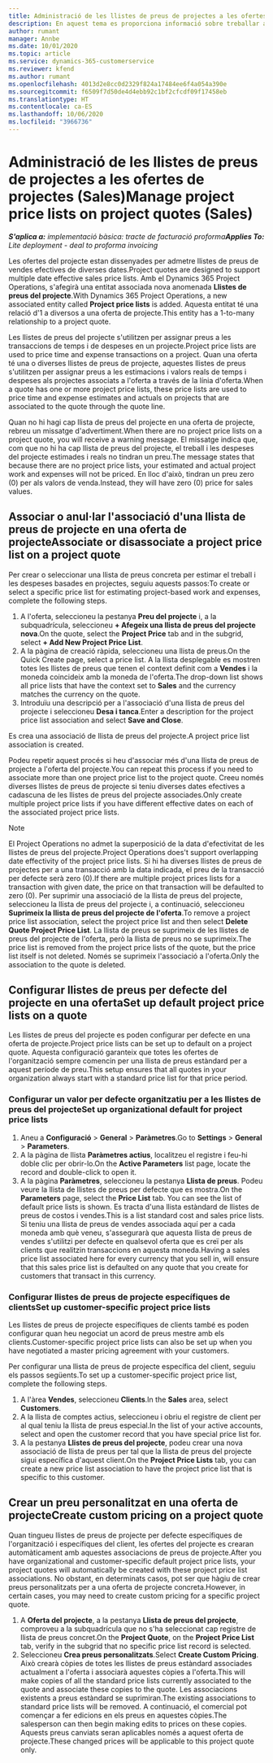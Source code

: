 ```yaml
---
title: Administració de les llistes de preus de projectes a les ofertes de projectes
description: En aquest tema es proporciona informació sobre treballar amb llistes de preus del projecte en ofertes. (Sales)
author: rumant
manager: Annbe
ms.date: 10/01/2020
ms.topic: article
ms.service: dynamics-365-customerservice
ms.reviewer: kfend
ms.author: rumant
ms.openlocfilehash: 4013d2e8cc0d2329f824a17484ee6f4a054a390e
ms.sourcegitcommit: f6509f7d50de4d4ebb92c1bf2cfcdf09f17458eb
ms.translationtype: HT
ms.contentlocale: ca-ES
ms.lasthandoff: 10/06/2020
ms.locfileid: "3966736"
---
```

# <a name="manage-project-price-lists-on-project-quotes-sales"></a><span data-ttu-id="3d55b-104">Administració de les llistes de preus de projectes a les ofertes de projectes (Sales)</span><span class="sxs-lookup"><span data-stu-id="3d55b-104">Manage project price lists on project quotes (Sales)</span></span>

<span data-ttu-id="3d55b-105">_**S'aplica a:** implementació bàsica: tracte de facturació proforma_</span><span class="sxs-lookup"><span data-stu-id="3d55b-105">_**Applies To:** Lite deployment - deal to proforma invoicing_</span></span>

<span data-ttu-id="3d55b-106">Les ofertes del projecte estan dissenyades per admetre llistes de preus de vendes efectives de diverses dates.</span><span class="sxs-lookup"><span data-stu-id="3d55b-106">Project quotes are designed to support multiple date effective sales price lists.</span></span> <span data-ttu-id="3d55b-107">Amb el Dynamics 365 Project Operations, s'afegirà una entitat associada nova anomenada **Llistes de preus del projecte**.</span><span class="sxs-lookup"><span data-stu-id="3d55b-107">With Dynamics 365 Project Operations, a new associated entity called **Project price lists** is added.</span></span> <span data-ttu-id="3d55b-108">Aquesta entitat té una relació d'1 a diversos a una oferta de projecte.</span><span class="sxs-lookup"><span data-stu-id="3d55b-108">This entity has a 1-to-many relationship to a project quote.</span></span>

<span data-ttu-id="3d55b-109">Les llistes de preus del projecte s'utilitzen per assignar preus a les transaccions de temps i de despeses en un projecte.</span><span class="sxs-lookup"><span data-stu-id="3d55b-109">Project price lists are used to price time and expense transactions on a project.</span></span> <span data-ttu-id="3d55b-110">Quan una oferta té una o diverses llistes de preus de projecte, aquestes llistes de preus s'utilitzen per assignar preus a les estimacions i valors reals de temps i despeses als projectes associats a l'oferta a través de la línia d'oferta.</span><span class="sxs-lookup"><span data-stu-id="3d55b-110">When a quote has one or more project price lists, these price lists are used to price time and expense estimates and actuals on projects that are associated to the quote through the quote line.</span></span>

<span data-ttu-id="3d55b-111">Quan no hi hagi cap llista de preus del projecte en una oferta de projecte, rebreu un missatge d'advertiment.</span><span class="sxs-lookup"><span data-stu-id="3d55b-111">When there are no project price lists on a project quote, you will receive a warning message.</span></span> <span data-ttu-id="3d55b-112">El missatge indica que, com que no hi ha cap llista de preus del projecte, el treball i les despeses del projecte estimades i reals no tindran un preu.</span><span class="sxs-lookup"><span data-stu-id="3d55b-112">The message states that because there are no project price lists, your estimated and actual project work and expenses will not be priced.</span></span> <span data-ttu-id="3d55b-113">En lloc d'això, tindran un preu zero (0) per als valors de venda.</span><span class="sxs-lookup"><span data-stu-id="3d55b-113">Instead, they will have zero (0) price for sales values.</span></span>

## <a name="associate-or-disassociate-a-project-price-list-on-a-project-quote"></a><span data-ttu-id="3d55b-114">Associar o anul·lar l'associació d'una llista de preus de projecte en una oferta de projecte</span><span class="sxs-lookup"><span data-stu-id="3d55b-114">Associate or disassociate a project price list on a project quote</span></span>

<span data-ttu-id="3d55b-115">Per crear o seleccionar una llista de preus concreta per estimar el treball i les despeses basades en projectes, seguiu aquests passos:</span><span class="sxs-lookup"><span data-stu-id="3d55b-115">To create or select a specific price list for estimating project-based work and expenses, complete the following steps.</span></span>

1. <span data-ttu-id="3d55b-116">A l'oferta, seleccioneu la pestanya **Preu del projecte** i, a la subquadrícula, seleccioneu **+ Afegeix una llista de preus del projecte nova**.</span><span class="sxs-lookup"><span data-stu-id="3d55b-116">On the quote, select the **Project Price** tab and in the subgrid, select **+ Add New Project Price List**.</span></span>
2. <span data-ttu-id="3d55b-117">A la pàgina de creació ràpida, seleccioneu una llista de preus.</span><span class="sxs-lookup"><span data-stu-id="3d55b-117">On the Quick Create page, select a price list.</span></span> <span data-ttu-id="3d55b-118">A la llista desplegable es mostren totes les llistes de preus que tenen el context definit com a **Vendes** i la moneda coincideix amb la moneda de l'oferta.</span><span class="sxs-lookup"><span data-stu-id="3d55b-118">The drop-down list shows all price lists that have the context set to **Sales** and the currency matches the currency on the quote.</span></span>
4. <span data-ttu-id="3d55b-119">Introduïu una descripció per a l'associació d'una llista de preus del projecte i seleccioneu **Desa i tanca**.</span><span class="sxs-lookup"><span data-stu-id="3d55b-119">Enter a description for the project price list association and select **Save and Close**.</span></span>

<span data-ttu-id="3d55b-120">Es crea una associació de llista de preus del projecte.</span><span class="sxs-lookup"><span data-stu-id="3d55b-120">A project price list association is created.</span></span>

<span data-ttu-id="3d55b-121">Podeu repetir aquest procés si heu d'associar més d'una llista de preus de projecte a l'oferta del projecte.</span><span class="sxs-lookup"><span data-stu-id="3d55b-121">You can repeat this process if you need to associate more than one project price list to the project quote.</span></span> <span data-ttu-id="3d55b-122">Creeu només diverses llistes de preus de projecte si teniu diverses dates efectives a cadascuna de les llistes de preus del projecte associades.</span><span class="sxs-lookup"><span data-stu-id="3d55b-122">Only create multiple project price lists if you have different effective dates on each of the associated project price lists.</span></span>

> [!NOTE]
> <span data-ttu-id="3d55b-123">El Project Operations no admet la superposició de la data d'efectivitat de les llistes de preus del projecte.</span><span class="sxs-lookup"><span data-stu-id="3d55b-123">Project Operations does't support overlapping date effectivity of the project price lists.</span></span> <span data-ttu-id="3d55b-124">Si hi ha diverses llistes de preus de projectes per a una transacció amb la data indicada, el preu de la transacció per defecte serà zero (0).</span><span class="sxs-lookup"><span data-stu-id="3d55b-124">If there are multiple project prices lists for a transaction with given date, the price on that transaction will be defaulted to zero (0).</span></span>
<span data-ttu-id="3d55b-125">Per suprimir una associació de la llista de preus del projecte, seleccioneu la llista de preus del projecte i, a continuació, seleccioneu **Suprimeix la llista de preus del projecte de l'oferta**.</span><span class="sxs-lookup"><span data-stu-id="3d55b-125">To remove a project price list association, select the project price list and then select **Delete Quote Project Price List**.</span></span> <span data-ttu-id="3d55b-126">La llista de preus se suprimeix de les llistes de preus del projecte de l'oferta, però la llista de preus no se suprimeix.</span><span class="sxs-lookup"><span data-stu-id="3d55b-126">The price list is removed from the project price lists of the quote, but the price list itself is not deleted.</span></span> <span data-ttu-id="3d55b-127">Només se suprimeix l'associació a l'oferta.</span><span class="sxs-lookup"><span data-stu-id="3d55b-127">Only the association to the quote is deleted.</span></span>

## <a name="set-up-default-project-price-lists-on-a-quote"></a><span data-ttu-id="3d55b-128">Configurar llistes de preus per defecte del projecte en una oferta</span><span class="sxs-lookup"><span data-stu-id="3d55b-128">Set up default project price lists on a quote</span></span>

<span data-ttu-id="3d55b-129">Les llistes de preus del projecte es poden configurar per defecte en una oferta de projecte.</span><span class="sxs-lookup"><span data-stu-id="3d55b-129">Project price lists can be set up to default on a project quote.</span></span> <span data-ttu-id="3d55b-130">Aquesta configuració garanteix que totes les ofertes de l'organització sempre comencin per una llista de preus estàndard per a aquest període de preu.</span><span class="sxs-lookup"><span data-stu-id="3d55b-130">This setup ensures that all quotes in your organization always start with a standard price list for that price period.</span></span>

### <a name="set-up-organizational-default-for-project-price-lists"></a><span data-ttu-id="3d55b-131">Configurar un valor per defecte organitzatiu per a les llistes de preus del projecte</span><span class="sxs-lookup"><span data-stu-id="3d55b-131">Set up organizational default for project price lists</span></span>

1. <span data-ttu-id="3d55b-132">Aneu a **Configuració** > **General** > **Paràmetres**.</span><span class="sxs-lookup"><span data-stu-id="3d55b-132">Go to **Settings** > **General** > **Parameters**.</span></span>
2. <span data-ttu-id="3d55b-133">A la pàgina de llista **Paràmetres actius**, localitzeu el registre i feu-hi doble clic per obrir-lo.</span><span class="sxs-lookup"><span data-stu-id="3d55b-133">On the **Active Parameters** list page, locate the record and double-click to open it.</span></span> 
3. <span data-ttu-id="3d55b-134">A la pàgina **Paràmetres**, seleccioneu la pestanya **Llista de preus**. Podeu veure la llista de llistes de preus per defecte que es mostra.</span><span class="sxs-lookup"><span data-stu-id="3d55b-134">On the **Parameters** page, select the **Price List** tab. You can see the list of default price lists is shown.</span></span> <span data-ttu-id="3d55b-135">Es tracta d'una llista estàndard de llistes de preus de costos i vendes.</span><span class="sxs-lookup"><span data-stu-id="3d55b-135">This is a list standard cost and sales price lists.</span></span> <span data-ttu-id="3d55b-136">Si teniu una llista de preus de vendes associada aquí per a cada moneda amb què veneu, s'assegurarà que aquesta llista de preus de vendes s'utilitzi per defecte en qualsevol oferta que es creï per als clients que realitzin transaccions en aquesta moneda.</span><span class="sxs-lookup"><span data-stu-id="3d55b-136">Having a sales price list associated here for every currency that you sell in, will ensure that this sales price list is defaulted on any quote that you create for customers that transact in this currency.</span></span>

### <a name="set-up-customer-specific-project-price-lists"></a><span data-ttu-id="3d55b-137">Configurar llistes de preus de projecte específiques de clients</span><span class="sxs-lookup"><span data-stu-id="3d55b-137">Set up customer-specific project price lists</span></span>

<span data-ttu-id="3d55b-138">Les llistes de preus de projecte específiques de clients també es poden configurar quan heu negociat un acord de preus mestre amb els clients.</span><span class="sxs-lookup"><span data-stu-id="3d55b-138">Customer-specific project price lists can also be set up when you have negotiated a master pricing agreement with your customers.</span></span>

<span data-ttu-id="3d55b-139">Per configurar una llista de preus de projecte específica del client, seguiu els passos següents.</span><span class="sxs-lookup"><span data-stu-id="3d55b-139">To set up a customer-specific project price list, complete the following steps.</span></span>

1. <span data-ttu-id="3d55b-140">A l'àrea **Vendes**, seleccioneu **Clients**.</span><span class="sxs-lookup"><span data-stu-id="3d55b-140">In the **Sales** area, select **Customers**.</span></span>
2. <span data-ttu-id="3d55b-141">A la llista de comptes actius, seleccioneu i obriu el registre de client per al qual teniu la llista de preus especial.</span><span class="sxs-lookup"><span data-stu-id="3d55b-141">In the list of your active accounts, select and open the customer record that you have special price list for.</span></span>
3. <span data-ttu-id="3d55b-142">A la pestanya **Llistes de preus del projecte**, podeu crear una nova associació de llista de preus per tal que la llista de preus del projecte sigui específica d'aquest client.</span><span class="sxs-lookup"><span data-stu-id="3d55b-142">On the **Project Price Lists** tab, you can create a new price list association to have the project price list that is specific to this customer.</span></span>

## <a name="create-custom-pricing-on-a-project-quote"></a><span data-ttu-id="3d55b-143">Crear un preu personalitzat en una oferta de projecte</span><span class="sxs-lookup"><span data-stu-id="3d55b-143">Create custom pricing on a project quote</span></span>

<span data-ttu-id="3d55b-144">Quan tingueu llistes de preus de projecte per defecte específiques de l'organització i específiques del client, les ofertes del projecte es crearan automàticament amb aquestes associacions de preus de projecte.</span><span class="sxs-lookup"><span data-stu-id="3d55b-144">After you have organizational and customer-specific default project price lists, your project quotes will automatically be created with these project price list associations.</span></span> <span data-ttu-id="3d55b-145">No obstant, en determinats casos, pot ser que hàgiu de crear preus personalitzats per a una oferta de projecte concreta.</span><span class="sxs-lookup"><span data-stu-id="3d55b-145">However, in certain cases, you may need to create custom pricing for a specific project quote.</span></span> 

1. <span data-ttu-id="3d55b-146">A **Oferta del projecte**, a la pestanya **Llista de preus del projecte**, comproveu a la subquadrícula que no s'ha seleccionat cap registre de llista de preus concret.</span><span class="sxs-lookup"><span data-stu-id="3d55b-146">On the **Project Quote**, on the **Project Price List** tab, verify in the subgrid that no specific price list record is selected.</span></span>
2. <span data-ttu-id="3d55b-147">Seleccioneu **Crea preus personalitzats**.</span><span class="sxs-lookup"><span data-stu-id="3d55b-147">Select **Create Custom Pricing**.</span></span> <span data-ttu-id="3d55b-148">Això crearà còpies de totes les llistes de preus estàndard associades actualment a l'oferta i associarà aquestes còpies a l'oferta.</span><span class="sxs-lookup"><span data-stu-id="3d55b-148">This will make copies of all the standard price lists currently associated to the quote and associate these copies to the quote.</span></span> <span data-ttu-id="3d55b-149">Les associacions existents a preus estàndard se suprimiran.</span><span class="sxs-lookup"><span data-stu-id="3d55b-149">The existing associations to standard price lists will be removed.</span></span> <span data-ttu-id="3d55b-150">A continuació, el comercial pot començar a fer edicions en els preus en aquestes còpies.</span><span class="sxs-lookup"><span data-stu-id="3d55b-150">The salesperson can then begin making edits to prices on these copies.</span></span> <span data-ttu-id="3d55b-151">Aquests preus canviats seran aplicables només a aquest oferta de projecte.</span><span class="sxs-lookup"><span data-stu-id="3d55b-151">These changed prices will be applicable to this project quote only.</span></span>
